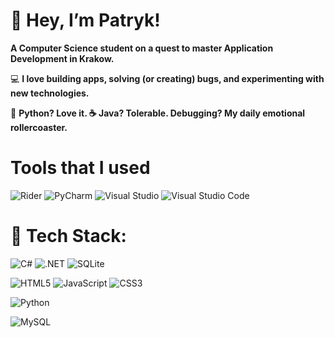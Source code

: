 # 🤝 Hey, I’m Patryk!

**A Computer Science student on a quest to master Application Development in Krakow.**


 💻 **I love building apps, solving (or creating) bugs, and experimenting with new technologies.**
 
🐍 **Python? Love it. ☕ Java? Tolerable. Debugging? My daily emotional rollercoaster.**

# Tools that I used
![Rider](https://img.shields.io/badge/Rider-000000.svg?style=for-the-badge&logo=Rider&logoColor=white&color=black&labelColor=crimson)
![PyCharm](https://img.shields.io/badge/pycharm-143?style=for-the-badge&logo=pycharm&logoColor=black&color=black&labelColor=green)
![Visual Studio](https://img.shields.io/badge/Visual%20Studio-5C2D91.svg?style=for-the-badge&logo=visual-studio&logoColor=white)
![Visual Studio Code](https://img.shields.io/badge/Visual%20Studio%20Code-0078d7.svg?style=for-the-badge&logo=visual-studio-code&logoColor=white)

# 🔹 Tech Stack:


 ![C#](https://img.shields.io/badge/c%23-%23239120.svg?style=for-the-badge&logo=csharp&logoColor=white)
 ![.NET](https://img.shields.io/badge/.NET-512BD4?logo=dotnet&logoColor=white&style=for-the-badge)
 ![SQLite](https://img.shields.io/badge/sqlite-%2307405e.svg?style=for-the-badge&logo=sqlite&logoColor=white)


 ![HTML5](https://img.shields.io/badge/html5-%23E34F26.svg?style=for-the-badge&logo=html5&logoColor=white)
 ![JavaScript](https://img.shields.io/badge/javascript-%23323330.svg?style=for-the-badge&logo=javascript&logoColor=%23F7DF1E)
 ![CSS3](https://img.shields.io/badge/css3-%231572B6.svg?style=for-the-badge&logo=css3&logoColor=white)


 ![Python](https://img.shields.io/badge/python-3670A0?style=for-the-badge&logo=python&logoColor=ffdd54)


 ![MySQL](https://img.shields.io/badge/mysql-4479A1.svg?style=for-the-badge&logo=mysql&logoColor=white)
 
